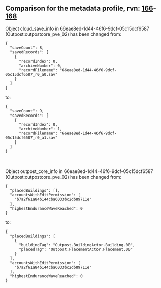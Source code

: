 ## Comparison for the metadata profile, rvn: [166](https://github.com/PRO100KatYT/FortniteProfileRevisions/tree/main/profiles/metadata/166%20metadata.json)-[168](https://github.com/PRO100KatYT/FortniteProfileRevisions/tree/main/profiles/metadata/168%20metadata.json)

Object cloud_save_info in 66eae8ed-1d44-46f6-9dcf-05c15dcf6587 (Outpost:outpostcore_pve_02) has been changed from:

```
{
  "saveCount": 8,
  "savedRecords": [
    {
      "recordIndex": 0,
      "archiveNumber": 0,
      "recordFilename": "66eae8ed-1d44-46f6-9dcf-05c15dcf6587_r0_a0.sav"
    }
  ]
}
```

to:

```
{
  "saveCount": 9,
  "savedRecords": [
    {
      "recordIndex": 0,
      "archiveNumber": 1,
      "recordFilename": "66eae8ed-1d44-46f6-9dcf-05c15dcf6587_r0_a1.sav"
    }
  ]
}
```

<br><br>
Object outpost_core_info in 66eae8ed-1d44-46f6-9dcf-05c15dcf6587 (Outpost:outpostcore_pve_02) has been changed from:

```
{
  "placedBuildings": [],
  "accountsWithEditPermission": [
    "b7a2f61a84b144cba6033bc2db89711e"
  ],
  "highestEnduranceWaveReached": 0
}
```

to:

```
{
  "placedBuildings": [
    {
      "buildingTag": "Outpost.BuildingActor.Building.00",
      "placedTag": "Outpost.PlacementActor.Placement.00"
    }
  ],
  "accountsWithEditPermission": [
    "b7a2f61a84b144cba6033bc2db89711e"
  ],
  "highestEnduranceWaveReached": 0
}
```

<br><br>
